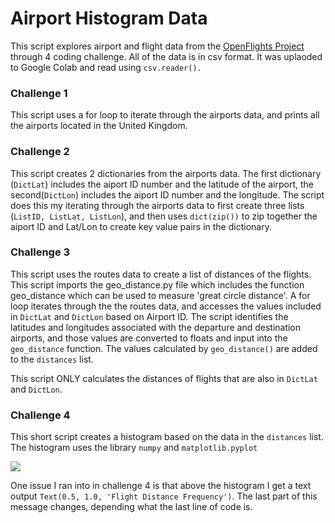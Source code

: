 # Airport Histogram Data

This script explores airport and flight data from the [OpenFlights Project](https://openflights.org/data.html) through 4 coding challenge. All of the data is in csv format. It was uplaoded to Google Colab and read using `csv.reader().`

### Challenge 1
This script uses a for loop to iterate through the airports data, and prints all the airports located in the United Kingdom. 

### Challenge 2
This script creates 2 dictionaries from the airports data. The first dictionary (`DictLat`) includes the aiport ID number and the latitude of the airport, the second(`DictLon`) includes the aiport ID number and the longitude. The script does this my iterating through the airports data to first create three lists (`ListID, ListLat, ListLon`), and then uses `dict(zip())` to zip together the aiport ID and Lat/Lon to create key value pairs in the dictionary. 

### Challenge 3
This script uses the routes data to create a list of distances of the flights. This script imports the geo_distance.py file which includes the function geo_distance which can be used to measure 'great circle distance'. A for loop iterates through the the routes data, and accesses the values included in `DictLat` and `DictLon` based on Airport ID. The script identifies the latitudes and longitudes associated with the departure and destination airports, and those values are converted to floats and input into the `geo_distance` function. The values calculated by `geo_distance()` are added to the `distances` list. 

This script ONLY calculates the distances of flights that are also in `DictLat` and `DictLon`. 

### Challenge 4
This short script creates a histogram based on the data in the `distances` list. The histogram uses the library `numpy` and `matplotlib.pyplot`

![](https://github.com/IDCE-MSGIS/lab-5-airport-historgram-data-annabebbington/blob/main/Flight%20Distance%20Histogram.png)

One issue I ran into in challenge 4 is that above the histogram I get a text output `Text(0.5, 1.0, 'Flight Distance Frequency')`. The last part of this message changes, depending what the last line of code is. 

